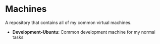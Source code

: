 # Machines

A repository that contains all of my common virtual machines.

- **Development-Ubuntu**: Common development machine for my normal tasks